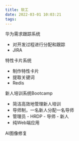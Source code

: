 ```yaml
---
title: 软工
date: 2022-03-01 10:03:21
tags: 
---
```


华为需求跟踪系统

- 对开发过程进行分配和跟踪
- JIRA

特性卡片系统

- 制作特性卡片
- 提取关键词
- Redis

新人培训系统Bootcamp

- 简洁高效地管理新人培训
- 导师制，一名新人分配一名导师
- 管理员 - HRDP - 导师 - 新人
- 纯Web端应用

AI图像修复
